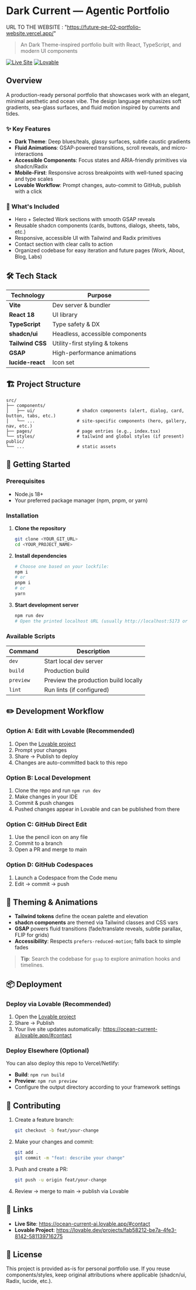 # Dark Current  — Agentic Portfolio

 URL TO THE WEBSITE : "https://future-pe-02-portfolio-website.vercel.app/"

> An Dark Theme-inspired portfolio built with React, TypeScript, and modern UI components

[![Live Site](https://img.shields.io/badge/Live-Site-blue?style=for-the-badge)](https://ocean-current-ai.lovable.app/#contact)
[![Lovable](https://img.shields.io/badge/Built%20with-Lovable-purple?style=for-the-badge)](https://lovable.dev/projects/fab58212-be7a-4fe3-8142-581139716275)

##  Overview

A production-ready personal portfolio that showcases work with an elegant, minimal aesthetic and ocean vibe. The design language emphasizes soft gradients, sea-glass surfaces, and fluid motion inspired by currents and tides.

### ✨ Key Features

- **Dark Theme**: Deep blues/teals, glassy surfaces, subtle caustic gradients
- **Fluid Animations**: GSAP-powered transitions, scroll reveals, and micro-interactions
- **Accessible Components**: Focus states and ARIA-friendly primitives via shadcn/Radix
- **Mobile-First**: Responsive across breakpoints with well-tuned spacing and type scales
- **Lovable Workflow**: Prompt changes, auto-commit to GitHub, publish with a click

### 🎯 What's Included

- Hero + Selected Work sections with smooth GSAP reveals
- Reusable shadcn components (cards, buttons, dialogs, sheets, tabs, etc.)
- Responsive, accessible UI with Tailwind and Radix primitives
- Contact section with clear calls to action
- Organized codebase for easy iteration and future pages (Work, About, Blog, Labs)

## 🛠️ Tech Stack

| Technology | Purpose |
|------------|---------|
| **Vite** | Dev server & bundler |
| **React 18** | UI library |
| **TypeScript** | Type safety & DX |
| **shadcn/ui** | Headless, accessible components |
| **Tailwind CSS** | Utility-first styling & tokens |
| **GSAP** | High-performance animations |
| **lucide-react** | Icon set |

## 🏗️ Project Structure

```
src/
├── components/
│   ├── ui/                # shadcn components (alert, dialog, card, button, tabs, etc.)
│   └── ...                # site-specific components (hero, gallery, nav, etc.)
├── pages/                 # page entries (e.g., index.tsx)
└── styles/                # tailwind and global styles (if present)
public/
└── ...                    # static assets
```

## 🚀 Getting Started

### Prerequisites

- Node.js 18+
- Your preferred package manager (npm, pnpm, or yarn)

### Installation

1. **Clone the repository**
   ```bash
   git clone <YOUR_GIT_URL>
   cd <YOUR_PROJECT_NAME>
   ```

2. **Install dependencies**
   ```bash
   # Choose one based on your lockfile:
   npm i
   # or
   pnpm i
   # or
   yarn
   ```

3. **Start development server**
   ```bash
   npm run dev
   # Open the printed localhost URL (usually http://localhost:5173 or :3000)
   ```

### Available Scripts

| Command | Description |
|---------|-------------|
| `dev` | Start local dev server |
| `build` | Production build |
| `preview` | Preview the production build locally |
| `lint` | Run lints (if configured) |

## ✏️ Development Workflow

### Option A: Edit with Lovable (Recommended)

1. Open the [Lovable project](https://lovable.dev/projects/fab58212-be7a-4fe3-8142-581139716275)
2. Prompt your changes
3. Share → Publish to deploy
4. Changes are auto-committed back to this repo

### Option B: Local Development

1. Clone the repo and run `npm run dev`
2. Make changes in your IDE
3. Commit & push changes
4. Pushed changes appear in Lovable and can be published from there

### Option C: GitHub Direct Edit

1. Use the pencil icon on any file
2. Commit to a branch
3. Open a PR and merge to main

### Option D: GitHub Codespaces

1. Launch a Codespace from the Code menu
2. Edit → commit → push

## 🎨 Theming & Animations

- **Tailwind tokens** define the ocean palette and elevation
- **shadcn components** are themed via Tailwind classes and CSS vars
- **GSAP** powers fluid transitions (fade/translate reveals, subtle parallax, FLIP for grids)
- **Accessibility**: Respects `prefers-reduced-motion`; falls back to simple fades

> **Tip**: Search the codebase for `gsap` to explore animation hooks and timelines.

## 📦 Deployment

### Deploy via Lovable (Recommended)

1. Open the [Lovable project](https://lovable.dev/projects/fab58212-be7a-4fe3-8142-581139716275)
2. Share → Publish
3. Your live site updates automatically: https://ocean-current-ai.lovable.app/#contact

### Deploy Elsewhere (Optional)

You can also deploy this repo to Vercel/Netlify:

- **Build**: `npm run build`
- **Preview**: `npm run preview`
- Configure the output directory according to your framework settings

## 🤝 Contributing

1. Create a feature branch:
   ```bash
   git checkout -b feat/your-change
   ```

2. Make your changes and commit:
   ```bash
   git add .
   git commit -m "feat: describe your change"
   ```

3. Push and create a PR:
   ```bash
   git push -u origin feat/your-change
   ```

4. Review → merge to main → publish via Lovable

## 🔗 Links

- **Live Site**: https://ocean-current-ai.lovable.app/#contact
- **Lovable Project**: https://lovable.dev/projects/fab58212-be7a-4fe3-8142-581139716275

## 📜 License


This project is provided as-is for personal portfolio use. If you reuse components/styles, keep original attributions where applicable (shadcn/ui, Radix, lucide, etc.).


